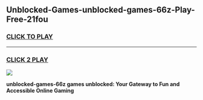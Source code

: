 
## Unblocked-Games-unblocked-games-66z-Play-Free-21fou
<h3>
<a href="https://premium76.site?title=unblocked-games-66z&ref=17A">CLICK TO PLAY</a></h3>
<hr>

<h3>
<a href="https://premium76.site?title=unblocked-games-66z&ref=17A">CLICK 2 PLAY</a>
  
</h3>

<a href="https://premium76.site?title=unblocked-games-66z&ref=17A"><img src="https://clearcache.store/games.png"></a>


**unblocked-games-66z games unblocked: Your Gateway to Fun and Accessible Online Gaming**
